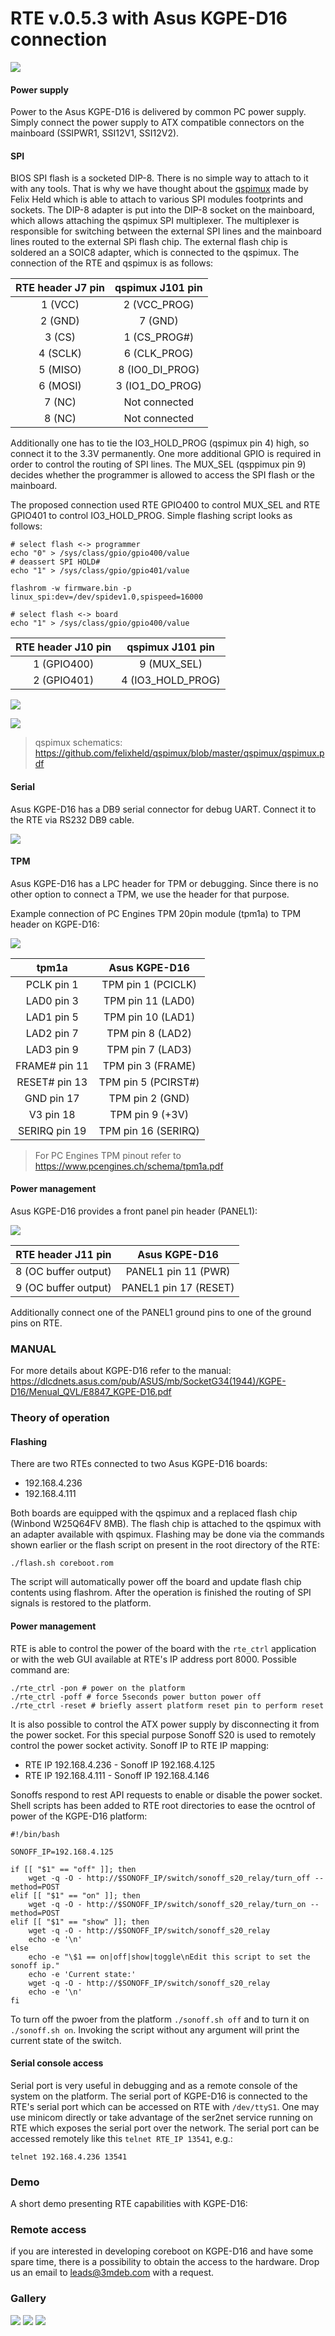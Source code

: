 RTE v.0.5.3 with Asus KGPE-D16 connection
=========================================

![](/images/kgpe_overview.png)

#### Power supply

Power to the Asus KGPE-D16 is delivered by common PC power supply. Simply
connect the power supply to ATX compatible connectors on the mainboard
(SSIPWR1, SSI12V1, SSI12V2).

#### SPI

BIOS SPI flash is a socketed DIP-8. There is no simple way to attach to it with
any tools. That is why we have thought about the
[qspimux](https://github.com/felixheld/qspimux) made by Felix Held which is
able to attach to various SPI modules footprints and sockets. The DIP-8 adapter
is put into the DIP-8 socket on the mainboard, which allows attaching the
qspimux SPI multiplexer. The multiplexer is responsible for switching between
the external SPI lines and the mainboard lines routed to the external SPi flash
chip. The external flash chip is soldered an a SOIC8 adapter, which is
connected to the qspimux. The connection of the RTE and qspimux is as follows:

 RTE header J7 pin | qspimux J101 pin
:-----------------:|:-------------------:
 1 (VCC)           | 2 (VCC_PROG)
 2 (GND)           | 7 (GND)
 3 (CS)            | 1 (CS_PROG#)
 4 (SCLK)          | 6 (CLK_PROG)
 5 (MISO)          | 8 (IO0_DI_PROG)
 6 (MOSI)          | 3 (IO1_DO_PROG)
 7 (NC)            | Not connected
 8 (NC)            | Not connected

Additionally one has to tie the IO3_HOLD_PROG (qspimux pin 4) high, so connect
it to the 3.3V permanently. One more additional GPIO is required in order to
control the routing of SPI lines. The MUX_SEL (qsppimux pin 9) decides whether
the programmer is allowed to access the SPI flash or the mainboard.

The proposed connection used RTE GPIO400 to control MUX_SEL and RTE GPIO401 to
control IO3_HOLD_PROG. Simple flashing script looks as follows:

```
# select flash <-> programmer
echo "0" > /sys/class/gpio/gpio400/value
# deassert SPI HOLD#
echo "1" > /sys/class/gpio/gpio401/value

flashrom -w firmware.bin -p linux_spi:dev=/dev/spidev1.0,spispeed=16000

# select flash <-> board
echo "1" > /sys/class/gpio/gpio400/value
```

 RTE header J10 pin | qspimux J101 pin
:------------------:|:-------------------:
 1 (GPIO400)        | 9 (MUX_SEL)
 2 (GPIO401)        | 4 (IO3_HOLD_PROG)

![](/images/qspimux_pin_header.png)

![](/images/qspimux_kgpe.jpeg)

> qspimux schematics: https://github.com/felixheld/qspimux/blob/master/qspimux/qspimux.pdf

#### Serial

Asus KGPE-D16 has a DB9 serial connector for debug UART. Connect it to the RTE
via RS232 DB9 cable.

![](/images/kgpe_rear_panel.png)

#### TPM

Asus KGPE-D16 has a LPC header for TPM or debugging. Since there is no other
option to connect a TPM, we use the header for that purpose.

Example connection of PC Engines TPM 20pin module (tpm1a) to TPM header on
KGPE-D16:

![](/images/kgpe_tpm_header.png)

| tpm1a         | Asus KGPE-D16        |
|:-------------:|:--------------------:|
| PCLK pin 1    | TPM pin 1  (PCICLK)  |
| LAD0 pin 3    | TPM pin 11 (LAD0)    |
| LAD1 pin 5    | TPM pin 10 (LAD1)    |
| LAD2 pin 7    | TPM pin 8  (LAD2)    |
| LAD3 pin 9    | TPM pin 7  (LAD3)    |
| FRAME# pin 11 | TPM pin 3  (FRAME)   |
| RESET# pin 13 | TPM pin 5  (PCIRST#) |
| GND pin 17    | TPM pin 2  (GND)     |
| V3 pin 18     | TPM pin 9  (+3V)     |
| SERIRQ pin 19 | TPM pin 16 (SERIRQ)  |

> For PC Engines TPM pinout refer to https://www.pcengines.ch/schema/tpm1a.pdf

#### Power management

Asus KGPE-D16 provides a front panel pin header (PANEL1):

![](/images/kgpe_front_panel.png)

| RTE header J11 pin     | Asus KGPE-D16             |
|:----------------------:|:-------------------------:|
| 8 (OC buffer output)   | PANEL1 pin 11 (PWR)       |
| 9 (OC buffer output)   | PANEL1 pin 17 (RESET)     |

Additionally connect one of the PANEL1 ground pins to one of the ground pins on
RTE.

### MANUAL

For more details about KGPE-D16 refer to the manual:
https://dlcdnets.asus.com/pub/ASUS/mb/SocketG34(1944)/KGPE-D16/Menual_QVL/E8847_KGPE-D16.pdf

### Theory of operation

#### Flashing

There are two RTEs connected to two Asus KGPE-D16 boards:

* 192.168.4.236
* 192.168.4.111

Both boards are equipped with the qspimux and a replaced flash chip (Winbond
W25Q64FV 8MB). The flash chip is attached to the qspimux with an adapter
available with qspimux. Flashing may be done via the commands shown earlier or
the flash script on present in the root directory of the RTE:

```shell
./flash.sh coreboot.rom
```

The script will automatically power off the board and update flash chip
contents using flashrom. After the operation is finished the routing of SPI
signals is restored to the platform.

#### Power management

RTE is able to control the power of the board with the `rte_ctrl` application
or with the web GUI available at RTE's IP address port 8000. Possible command are:

```shell
./rte_ctrl -pon # power on the platform
./rte_ctrl -poff # force 5seconds power button power off
./rte_ctrl -reset # briefly assert platform reset pin to perform reset
```

It is also possible to control the ATX power supply by disconnecting it from
the power socket. For this special purpose Sonoff S20 is used to remotely
control the power socket activity. Sonoff IP to RTE IP mapping:

* RTE IP 192.168.4.236 - Sonoff IP 192.168.4.125
* RTE IP 192.168.4.111 - Sonoff IP 192.168.4.146

Sonoffs respond to rest API requests to enable or disable the power socket.
Shell scripts has been added to RTE root directories to ease the ocntrol of
power of the KGPE-D16 platform:

```shell
#!/bin/bash

SONOFF_IP=192.168.4.125

if [[ "$1" == "off" ]]; then
    wget -q -O - http://$SONOFF_IP/switch/sonoff_s20_relay/turn_off --method=POST
elif [[ "$1" == "on" ]]; then
    wget -q -O - http://$SONOFF_IP/switch/sonoff_s20_relay/turn_on --method=POST
elif [[ "$1" == "show" ]]; then
    wget -q -O - http://$SONOFF_IP/switch/sonoff_s20_relay
    echo -e '\n'
else
    echo -e "\$1 == on|off|show|toggle\nEdit this script to set the sonoff ip."
    echo -e 'Current state:'
    wget -q -O - http://$SONOFF_IP/switch/sonoff_s20_relay
    echo -e '\n'
fi
```

To turn off the pwoer from the platform `./sonoff.sh off` and to turn it on
`./sonoff.sh on`. Invoking the script without any argument will print the
current state of the switch.

#### Serial console access

Serial port is very useful in debugging and as a remote console of the system
on the platform. The serial port of KGPE-D16 is connected to the RTE's serial
port which can be accessed on RTE with `/dev/ttyS1`. One may use minicom
directly or take advantage of the ser2net service running on RTE which exposes
the serial port over the network. The serial port can be accessed remotely like
this `telnet RTE_IP 13541`, e.g.:

```shell
telnet 192.168.4.236 13541
```

### Demo

A short demo presenting RTE capabilities with KGPE-D16:

<script id="asciicast-438342" src="https://asciinema.org/a/438342.js" async data-rows="25"></script>

### Remote access

if you are interested in developing coreboot on KGPE-D16 and have some spare
time, there is a possibility to obtain the access to the hardware. Drop us an
email to [leads@3mdeb.com](mailto:leads@3mdeb.com) with a request.

### Gallery

![](/images/kgpe_1.jpg)
![](/images/kgpe_2.jpg)
![](/images/kgpe_3.jpg)